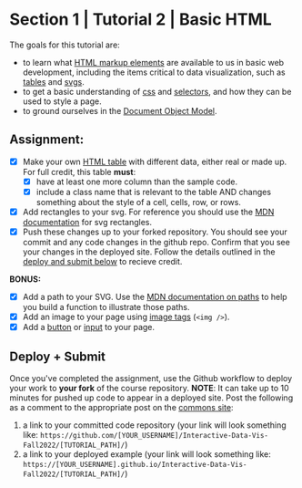 # Section 1 | Tutorial 2 | Basic HTML

The goals for this tutorial are:

- to learn what [HTML markup elements](https://developer.mozilla.org/en-US/docs/Web/HTML/Element) are available to us in basic web development, including the items critical to data visualization, such as [tables](https://developer.mozilla.org/en-US/docs/Learn/HTML/Tables/Basics) and [svgs](https://developer.mozilla.org/en-US/docs/Web/SVG). 
- to get a basic understanding of [css](https://developer.mozilla.org/en-US/docs/Web/CSS) and [selectors](https://developer.mozilla.org/en-US/docs/Web/CSS/CSS_Selectors), and how they can be used to style a page.
- to ground ourselves in the [Document Object Model](https://developer.mozilla.org/en-US/docs/Glossary/DOM).

## Assignment:

- [x] Make your own [HTML table](https://developer.mozilla.org/en-US/docs/Learn/HTML/Tables/Basics) with different data, either real or made up. For full credit, this table **must**:
  - [x] have at least one more column than the sample code.
  - [x] include a class name that is relevant to the table AND changes something about the style of a cell, cells, row, or rows.
- [x] Add rectangles to your svg. For reference you should use the [MDN documentation](https://developer.mozilla.org/en-US/docs/Web/SVG/Element/rect) for svg rectangles.  
- [x] Push these changes up to your forked repository. You should see your commit and any code changes in the github repo. Confirm that you see your changes in the deployed site. Follow the details outlined in the [deploy and submit below](#deploy--submit) to recieve credit.

**BONUS:**

- [x] Add a path to your SVG. Use the [MDN documentation on paths](https://developer.mozilla.org/en-US/docs/Web/SVG/Element/path) to help you build a function to illustrate those paths. 
- [x] Add an image to your page using [image tags](https://developer.mozilla.org/en-US/docs/Web/HTML/Element/img) (`<img />`). 
- [x] Add a [button](https://developer.mozilla.org/en-US/docs/Web/HTML/Element/button) or [input](https://developer.mozilla.org/en-US/docs/Web/HTML/Element/input) to your page. 

## Deploy + Submit

Once you've completed the assignment, use the Github workflow to deploy your work to **your fork** of the course repository. **NOTE**: It can take up to 10 minutes for pushed up code to appear in a deployed site. Post the following as a comment to the appropriate post on the [commons site](https://data73200fall2022.commons.gc.cuny.edu/):
1. a link to your committed code repository (your link will look something like: `https://github.com/[YOUR_USERNAME]/Interactive-Data-Vis-Fall2022/[TUTORIAL_PATH]/`)
2. a link to your deployed example (your link will look something like: `https://[YOUR_USERNAME].github.io/Interactive-Data-Vis-Fall2022/[TUTORIAL_PATH]/`)
